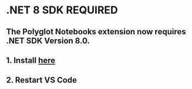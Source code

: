 # .NET 8 SDK **REQUIRED**

## The Polyglot Notebooks extension now requires .NET SDK Version 8.0.

## 1. Install [here](https://dotnet.microsoft.com/en-us/download/dotnet/8.0)
## 2. Restart VS Code
